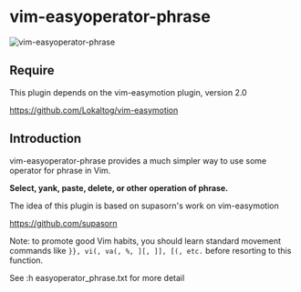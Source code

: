 vim-easyoperator-phrase
=====
![vim-easyoperator-phrase](https://f.cloud.github.com/assets/3797062/2062838/6516547c-8ca1-11e3-97e2-8bdd932c6465.gif)

Require
-----
This plugin depends on the vim-easymotion plugin, version 2.0

https://github.com/Lokaltog/vim-easymotion

Introduction
-----
vim-easyoperator-phrase provides a much simpler way to use some operator for
phrase in Vim.

**Select, yank, paste, delete, or other operation of phrase.**

The idea of this plugin is based on supasorn's work on vim-easymotion

https://github.com/supasorn

Note: to promote good Vim habits, you should learn standard movement
commands like `}}, vi(, va(, %, ][, ]], [(, etc.` before resorting to
this function.

See :h easyoperator_phrase.txt for more detail
